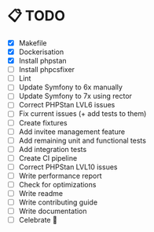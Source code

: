 # 📋  TODO 

- [X] Makefile
- [X] Dockerisation
- [X] Install phpstan
- [ ] Install phpcsfixer
- [ ] Lint
- [ ] Update Symfony to 6x manually
- [ ] Update Symfony to 7x using rector
- [ ] Correct PHPStan LVL6 issues
- [ ] Fix current issues (+ add tests to them)
- [ ] Create fixtures
- [ ] Add invitee management feature
- [ ] Add remaining unit and functional tests
- [ ] Add integration tests
- [ ] Create CI pipeline
- [ ] Correct PHPStan LVL10 issues
- [ ] Write performance report
- [ ] Check for optimizations
- [ ] Write readme
- [ ] Write contributing guide
- [ ] Write documentation
- [ ] Celebrate 🎉
